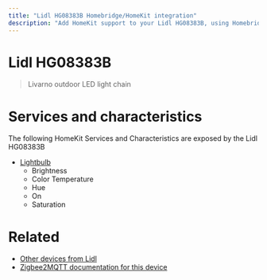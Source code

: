 ```yaml
---
title: "Lidl HG08383B Homebridge/HomeKit integration"
description: "Add HomeKit support to your Lidl HG08383B, using Homebridge, Zigbee2MQTT and homebridge-z2m."
---
```

<!---
This file has been GENERATED using src/docgen/docgen.ts
DO NOT EDIT THIS FILE MANUALLY!
-->
# Lidl HG08383B
> Livarno outdoor LED light chain


# Services and characteristics
The following HomeKit Services and Characteristics are exposed by
the Lidl HG08383B

* [Lightbulb](../../light.md)
  * Brightness
  * Color Temperature
  * Hue
  * On
  * Saturation


# Related
* [Other devices from Lidl](../index.md#lidl)
* [Zigbee2MQTT documentation for this device](https://www.zigbee2mqtt.io/devices/HG08383B.html)